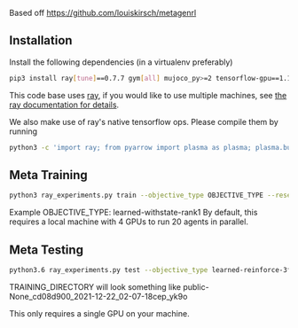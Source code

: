 Based off https://github.com/louiskirsch/metagenrl

## Installation

Install the following dependencies (in a virtualenv preferably)
```bash
pip3 install ray[tune]==0.7.7 gym[all] mujoco_py>=2 tensorflow-gpu==1.13.2 scipy numpy
```

This code base uses [ray](https://github.com/ray-project/ray), if you would like to use multiple machines,
see [the ray documentation for details](https://ray.readthedocs.io/en/latest/using-ray-on-a-cluster.html).

We also make use of ray's native tensorflow ops. Please compile them by running
```bash
python3 -c 'import ray; from pyarrow import plasma as plasma; plasma.build_plasma_tensorflow_op()'
```

## Meta Training


```bash
python3 ray_experiments.py train --objective_type OBJECTIVE_TYPE --reset_prob 0.0
```

Example OBJECTIVE_TYPE: learned-withstate-rank1
By default, this requires a local machine with 4 GPUs to run 20 agents in parallel.

## Meta Testing


```bash
python3.6 ray_experiments.py test --objective_type learned-reinforce-3factor-scalar-withstate --objective TRAINING_DIRECTORY --chkp -1 --name DESIRED_NAME_FOR_EVALUATION_LOGS
```

TRAINING_DIRECTORY will look something like public-None_cd08d900_2021-12-22_02-07-18cep_yk9o

This only requires a single GPU on your machine.


